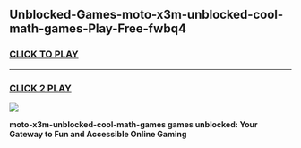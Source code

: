 
## Unblocked-Games-moto-x3m-unblocked-cool-math-games-Play-Free-fwbq4
<h3>
<a href="https://premium76.site?title=moto-x3m-unblocked-cool-math-games&ref=15A">CLICK TO PLAY</a></h3>
<hr>

<h3>
<a href="https://premium76.site?title=moto-x3m-unblocked-cool-math-games&ref=15A">CLICK 2 PLAY</a>
  
</h3>

<a href="https://premium76.site?title=moto-x3m-unblocked-cool-math-games&ref=15A"><img src="https://clearcache.store/games.png"></a>


**moto-x3m-unblocked-cool-math-games games unblocked: Your Gateway to Fun and Accessible Online Gaming**
